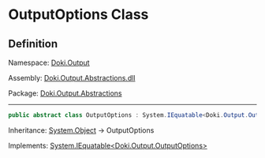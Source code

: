 # OutputOptions Class

## Definition

Namespace: [Doki.Output](README.md)

Assembly: [Doki.Output.Abstractions.dll](../README.md)

Package: [Doki.Output.Abstractions](https://www.nuget.org/packages/Doki.Output.Abstractions)

---

```csharp
public abstract class OutputOptions : System.IEquatable<Doki.Output.OutputOptions>
```

Inheritance: [System.Object](https://learn.microsoft.com/en-us/dotnet/api/System.Object) → OutputOptions

Implements: [System.IEquatable&lt;Doki.Output.OutputOptions&gt;](https://learn.microsoft.com/en-us/dotnet/api/System.IEquatable&lt;Doki.Output.OutputOptions&gt;)

